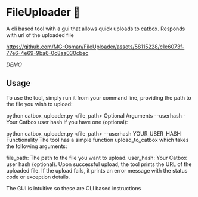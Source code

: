 # FileUploader 🚀
A cli based tool with a gui that allows quick uploads to catbox. Responds with url of the uploaded file


https://github.com/MG-Osman/FileUploader/assets/58115228/c1e6073f-77e6-4e69-9ba6-0c8aa030cbec

*DEMO*


## Usage

To use the tool, simply run it from your command line, providing the path to the file you wish to upload:

python catbox_uploader.py <file_path>
Optional Arguments
--userhash - Your Catbox user hash if you have one (optional):

python catbox_uploader.py <file_path> --userhash YOUR_USER_HASH
Functionality
The tool has a simple function upload_to_catbox which takes the following arguments:

file_path: The path to the file you want to upload.
user_hash: Your Catbox user hash (optional).
Upon successful upload, the tool prints the URL of the uploaded file. If the upload fails, it prints an error message with the status code or exception details.

The GUI is intuitive so these are CLI based instructions

